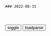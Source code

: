 ```tip
### 2022-08-31
```

<table id="tbc" style="white-space:pre-wrap">
</table>
<button onclick="toggleb()">toggle</button>
<button onclick="loadparse()">loadparse</button>
<br>
<!-- 🌸<br>🍅-　-🍑<hr>🍀 -->
<pre>
<textarea rows="30" cols="100" style="display: none" id="tar">

小米OLED自发光 65吋金属全面屏百万级对比度MEMC护眼高端电视-tmall.com天猫
https://detail.tmall.com/item.htm?id=652417690451

https://img.alicdn.com/imgextra/i3/1714128138/O1CN01wekGhP29zFxUeq6jO_!!1714128138.png
https://img.alicdn.com/imgextra/i2/1714128138/O1CN017dS9Al29zFxZ9MMoh_!!1714128138.png
https://img.alicdn.com/imgextra/i3/1714128138/O1CN018BPTKm29zFxZxunxV_!!1714128138.png

<font size="1" style="color:#DCDCDC">2022-09-02</font>

终末的女武神丨孔子出场！如果君王不能行仁政那就打到他行？_漫画_公众_平台
https://www.sohu.com/a/512764234_121123944

https://p9.itc.cn/q_70/images03/20211229/8bb0487ce70e4d038ae40bf6fddd69a5.png
https://p9.itc.cn/q_70/images03/20211229/c8cdc6db58d841048aa260d2b7dcddb3.jpeg

<font size="1" style="color:#DCDCDC">2022-08-31</font>

原来吴亦凡跟胡惟庸是朋友啊【印度吧】_百度贴吧
https://tieba.baidu.com/p/6343304767

https://imgsa.baidu.com/forum/w%3D580/sign=8baaabb0e9cd7b89e96c3a8b3f254291/5720d688d43f8794fb6fe354dd1b0ef41ad53a99.jpg
https://imgsa.baidu.com/forum/w%3D580/sign=12c884d2a6014c08193b28ad3a7a025b/6c123912b31bb05103f5ba53397adab44bede05a.jpg

<font size="1" style="color:#DCDCDC">2022-08-31</font>

太平天国：天王请英国人吃饭，一餐要上二十多道菜，把人吓坏了
https://mbd.baidu.com/newspage/data/videolanding?nid=sv_9692089297350799576&sourceFrom=rec

告诉那些驾在铁甲炮上的英国人美国人，不准他们随便闯到长江来窥视天朝。

<font size="1" style="color:#DCDCDC">2022-08-31</font>

太平天国：杨秀清在密室里被抓，九千岁从此退出历史的舞台
https://mbd.baidu.com/newspage/data/videolanding?nid=sv_17114143366101653085&sourceFrom=pc_feedlist

<font size="1" style="color:#DCDCDC">2022-08-31</font>

太平天国：北王父亲的轿子不小心冲撞了东王，竟被东王押入大牢
https://mbd.baidu.com/newspage/data/videolanding?nid=sv_12850158691852657988&sourceFrom=pc_feedlist

<font size="1" style="color:#DCDCDC">2022-08-31</font>

茶馆：一老太监也配叫爷？宫里的公公就是横，秦二爷都得给他面子
https://mbd.baidu.com/newspage/data/videolanding?nid=sv_8109305190326160546&sourceFrom=pc_feedlist

我看这大清虢是要完啊。

谁敢改祖宗的章程，谁就得掉脑袋。

<font size="1" style="color:#DCDCDC">2022-08-31</font>

论语·里仁篇_百度百科
https://baike.baidu.com/item/%E8%AE%BA%E8%AF%AD%C2%B7%E9%87%8C%E4%BB%81%E7%AF%87/9791092?fr=aladdin

子曰：“里仁为美，择不处仁，焉得知？”

孔子说：“跟有仁德的人住在一起，才是好的。如果你选择的住处不是跟有仁德的人在一起，怎么能说你是明智的呢？”

子曰：“不仁者不可以久处约，不可以长处乐。仁者安仁，知者利仁。”

孔子说：“没有仁德的人不能长久地处在贫困中，也不能长久地处在安乐中。仁人是安于仁道的，有智慧的人则是知道仁对自己有利才去行仁的。”

<font size="1" style="color:#DCDCDC">2022-08-31</font>

包拯去世后，为何展昭一夜之间突然消失？看看包拯临终前说了什么
https://mbd.baidu.com/newspage/data/videolanding?nid=sv_766903278709323903&sourceFrom=pc_feedlist

<font size="1" style="color:#DCDCDC">2022-08-31</font>

宋丹丹倪萍因为一句玩笑话，20多年不联系，解开心结一笑泯恩仇！
https://mbd.baidu.com/newspage/data/videolanding?nid=sv_2666930087587756759&sourceFrom=pc_feedlist

人在顺境的时候，就是会对别人的感受考虑的少一点。

<font size="1" style="color:#DCDCDC">2022-08-31</font>

温铁军有多敢说？课堂怒斥某些人：听完我的课还信他们，课白上了
https://mbd.baidu.com/newspage/data/videolanding?nid=sv_13518180348955694579&sourceFrom=pc_feedlist

<font size="1" style="color:#DCDCDC">2022-08-31</font>

</textarea>
</pre>
<!-- 🍀<br>🍑-　-🍅<hr>🌸 -->

```note
```

<script src="https://code.jquery.com/jquery-1.11.3.min.js" type="text/javascript"></script>

<script src="https://cdnjs.cloudflare.com/ajax/libs/fancybox/3.5.7/jquery.fancybox.min.js"></script>
<link rel="stylesheet" type="text/css" href="https://cdnjs.cloudflare.com/ajax/libs/fancybox/3.5.7/jquery.fancybox.min.css">

<script type="text/javascript">

var __urlRegex = /(\b(https?|ftp|file):\/\/[-A-Z0-9+&@#\/%?=~_|!:,.;]*[-A-Z0-9+&@#\/%=~_|])/ig;
var __imgRegex = /\.(?:jpe?g|gif|png|webp)$/i;

loadparse();

function parseURL($string){

    var exp = __urlRegex;
    return $string.replace(exp,function(match){
            __imgRegex.lastIndex=0;
            if(__imgRegex.test(match)){
                return '<a data-fancybox="gallery" href="' + match.replace("/p=700", "")
                 + '"><img src="' + match.replace("/p=700", "/p=160x200")+'" width="64"></a>';
            }
            else{
                return '<a href="' + match + '" target="_blank">' + match + '</a>';
            }
        }
    );
}

function loadparse() {
  tbc.innerHTML = parseURL(tar.value);
}

function toggleb() {
  var x = document.getElementById("tar");
  if (x.style.display === "none") {
    x.style.display = "";
  } else {
    x.style.display = "none";
  }
}

</script>
